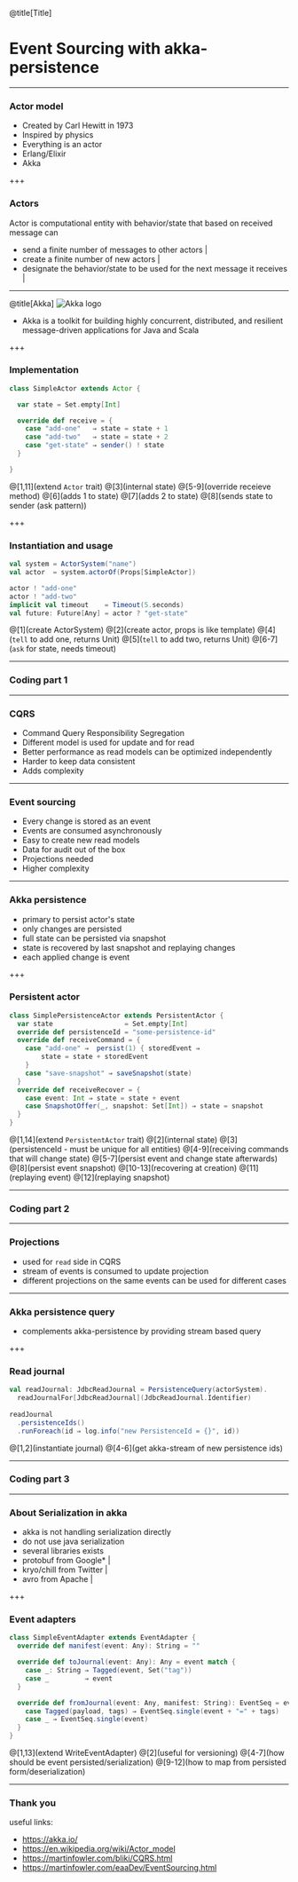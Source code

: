 @title[Title]
# Event Sourcing with akka-persistence

---
### Actor model
- Created by Carl Hewitt in 1973
- Inspired by physics
- Everything is an actor
- Erlang/Elixir
- Akka

+++
### Actors
Actor is computational entity with behavior/state that based on received message can
- send a finite number of messages to other actors |
- create a finite number of new actors |
- designate the behavior/state to be used for the next message it receives |

---
@title[Akka]
![Akka logo](https://akka.io/resources/images/akka_full_color.svg)

* Akka is a toolkit for building highly concurrent, distributed, and resilient message-driven applications for Java and Scala

+++
### Implementation
```scala
class SimpleActor extends Actor {

  var state = Set.empty[Int]

  override def receive = {
    case "add-one"   ⇒ state = state + 1
    case "add-two"   ⇒ state = state + 2
    case "get-state" ⇒ sender() ! state
  }

}
```
@[1,11](extend `Actor` trait)
@[3](internal state)
@[5-9](override receieve method)
@[6](adds 1 to state)
@[7](adds 2 to state)
@[8](sends state to sender (ask pattern))

+++
### Instantiation and usage
```scala
val system = ActorSystem("name")
val actor  = system.actorOf(Props[SimpleActor])

actor ! "add-one"
actor ! "add-two"
implicit val timeout    = Timeout(5.seconds)
val future: Future[Any] = actor ? "get-state"
```
@[1](create ActorSystem)
@[2](create actor, props is like template)
@[4](`tell` to add one, returns Unit)
@[5](`tell` to add two, returns Unit)
@[6-7](`ask` for state, needs timeout)

---
### Coding part 1

---
### CQRS
- Command Query Responsibility Segregation
- Different model is used for update and for read
- Better performance as read models can be optimized independently
- Harder to keep data consistent
- Adds complexity

---
### Event sourcing
- Every change is stored as an event
- Events are consumed asynchronously
- Easy to create new read models
- Data for audit out of the box
- Projections needed
- Higher complexity

---
### Akka persistence
- primary to persist actor's state
- only changes are persisted
- full state can be persisted via snapshot
- state is recovered by last snapshot and replaying changes
- each applied change is event 

+++
### Persistent actor
```scala
class SimplePersistenceActor extends PersistentActor {
  var state                  = Set.empty[Int]
  override def persistenceId = "some-persistence-id"
  override def receiveCommand = {
    case "add-one" ⇒  persist(1) { storedEvent ⇒
        state = state + storedEvent
    }
    case "save-snapshot" ⇒ saveSnapshot(state)
  }
  override def receiveRecover = {
    case event: Int ⇒ state = state + event
    case SnapshotOffer(_, snapshot: Set[Int]) ⇒ state = snapshot
  }
}
```
@[1,14](extend `PersistentActor` trait)
@[2](internal state)
@[3](persistenceId - must be unique for all entities)
@[4-9](receiving commands that will change state)
@[5-7](persist event and change state afterwards)
@[8](persist event snapshot)
@[10-13](recovering at creation)
@[11](replaying event)
@[12](replaying snapshot)

---
### Coding part 2

---
### Projections
- used for `read` side in CQRS
- stream of events is consumed to update projection
- different projections on the same events can be used for different cases

---
### Akka persistence query
- complements akka-persistence by providing stream based query

+++
### Read journal
```scala
val readJournal: JdbcReadJournal = PersistenceQuery(actorSystem).
  readJournalFor[JdbcReadJournal](JdbcReadJournal.Identifier)
  
readJournal
  .persistenceIds()
  .runForeach(id ⇒ log.info("new PersistenceId = {}", id))
```
@[1,2](instantiate journal)
@[4-6](get akka-stream of new persistence ids)

---
### Coding part 3

---
### About Serialization in akka
- akka is not handling serialization directly
- do not use java serialization
- several libraries exists
- protobuf from Google* |
- kryo/chill from Twitter |
- avro from Apache |

+++
### Event adapters
```scala
class SimpleEventAdapter extends EventAdapter {
  override def manifest(event: Any): String = ""

  override def toJournal(event: Any): Any = event match {
    case _: String ⇒ Tagged(event, Set("tag"))
    case _         ⇒ event
  }

  override def fromJournal(event: Any, manifest: String): EventSeq = event match {
    case Tagged(payload, tags) ⇒ EventSeq.single(event + "=" + tags)
    case _ ⇒ EventSeq.single(event)
  }
}
```
@[1,13](extend WriteEventAdapter)
@[2](useful for versioning)
@[4-7](how should be event persisted/serialization)
@[9-12](how to map from persisted form/deserialization)

---
### Thank you
useful links:
- https://akka.io/
- https://en.wikipedia.org/wiki/Actor_model
- https://martinfowler.com/bliki/CQRS.html
- https://martinfowler.com/eaaDev/EventSourcing.html


